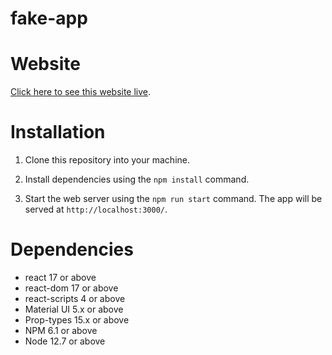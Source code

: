 # fake-app

# Website

[Click here to see this website live](https://my-fake-app.herokuapp.com/).

# Installation

1. Clone this repository into your machine.

2. Install dependencies using the `npm install` command.

3. Start the web server using the `npm run start` command. The app will be served at `http://localhost:3000/`.

# Dependencies

- react 17 or above
- react-dom 17 or above
- react-scripts 4 or above
- Material UI 5.x or above
- Prop-types 15.x or above
- NPM 6.1 or above
- Node 12.7 or above
